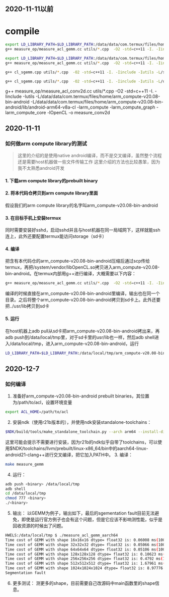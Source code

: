 ## 2020-11-11以前
# compile
```sh
export LD_LIBRARY_PATH=$LD_LIBRARY_PATH:/data/data/com.termux/files/home/arm_compute-v20.08-bin-android/lib/android-arm64-v8a-cl:/system/vendor/lib64/
g++ measure_op/measure_acl_gemm.cc utils/*.cpp  -O2 -std=c++11 -I. -Iinclude -Iutils -L/system/vendor/lib64/ -L/data/data/com.termux/files/home/arm_compute-v20.08-bin-android/lib/android-arm64-v8a-cl -larm_compute -larm_compute_graph -larm_compute_core -lOpenCL -o measure_gemm
```
```sh
export LD_LIBRARY_PATH=$LD_LIBRARY_PATH:/data/data/com.termux/files/home/arm_compute-v20.08-bin-android/lib/android-arm64-v8a-cl:/data/data/com.termux/files/home/arm_compute-v20.08-bin-android
g++ measure_op/measure_acl_gemm.cc utils/*.cpp  -O2 -std=c++11 -I. -Iinclude -Iutils -L/data/data/com.termux/files/home/arm_compute-v20.08-bin-android -L/data/data/com.termux/files/home/arm_compute-v20.08-bin-android/lib/android-arm64-v8a-cl -larm_compute -larm_compute_graph -larm_compute_core -lOpenCL -o measure_gemm
```
```sh
g++ cl_sgemm.cpp utils/*.cpp  -O2 -std=c++11 -I. -Iinclude -Iutils -L/system/vendor/lib64 -L/data/data/com.termux/files/home/arm_compute-v20.08-bin-android/lib/android-arm64-v8a-cl -larm_compute -larm_compute_graph -larm_compute_core -lOpenCL -o cl_sgemm

g++ cl_sgemm.cpp utils/*.cpp  -O2 -std=c++11 -I. -Iinclude -Iutils -L/data/data/com.termux/files/home/arm_compute-v20.08-bin-android -L/data/data/com.termux/files/home/arm_compute-v20.08-bin-android/lib/android-arm64-v8a-cl -larm_compute -larm_compute_graph -larm_compute_core -lOpenCL -o cl_sgemm
```

g++ measure_op/measure_acl_conv2d.cc utils/*.cpp  -O2 -std=c++11 -I. -Iinclude -Iutils -L/data/data/com.termux/files/home/arm_compute-v20.08-bin-android -L/data/data/com.termux/files/home/arm_compute-v20.08-bin-android/lib/android-arm64-v8a-cl -larm_compute -larm_compute_graph -larm_compute_core -lOpenCL -o measure_conv2d


## 2020-11-11
### 如何做arm compute library的测试
>这里的介绍的是使用native android编译，而不是交叉编译，虽然整个流程还是需要host机器做一些文件传输工作
>这里介绍的方法也比较愚笨，因为我不太熟悉android开发
#### 1. 下载arm compute library的prebuilt binary
#### 2. 将本代码仓拷贝到arm compute library里面
假设我们的arm compute library的名字叫arm_compute-v20.08-bin-android
#### 3. 在目标手机上安装termux
同时需要安装好sshd，启动sshd并且与host机器在同一局域网下，这样就能ssh连上，此外还要配置termux能访问storage（sd卡）
#### 4. 编译
把含有本代码仓的arm_compute-v20.08-bin-android压缩后通过scp传给termux，再把/system/vendor/libOpenCL.so拷贝进入arm_compute-v20.08-bin-android。在termux内部用g++进行编译，大概需要以下内容：
```sh
g++ measure_op/measure_acl_gemm.cc utils/*.cpp  -O2 -std=c++11 -I. -Iinclude -Iutils -L/data/data/com.termux/files/home/arm_compute-v20.08-bin-android -L/data/data/com.termux/files/home/arm_compute-v20.08-bin-android/lib/android-arm64-v8a-cl -larm_compute -larm_compute_graph -larm_compute_core -lOpenCL -o measure_gemm
```
编译的时候直接在arm_compute-v20.08-bin-android里编译，输出也在同一个目录。之后将整个arm_compute-v20.08-bin-android拷贝到sd卡上。此外还要把../usr/lib拷贝到sd卡
#### 5. 运行
在host机器上adb pull从sd卡把arm_compute-v20.08-bin-android拷出来，再adb push到/data/local/tmp里，对于sd卡里的usr/lib也一样，然后adb shell进入/data/local/tmp，进入arm_compute-v20.08-bin-android，运行
```sh
LD_LIBRARY_PATH=$LD_LIBRARY_PATH:/data/local/tmp/arm_compute-v20.08-bin-android/lib/android-arm64-v8a-cl:/data/local/tmp/usr/lib ./measure_gemm
```

## 2020-12-7
### 如何编译
1. 准备好arm_compute-v20.08-bin-android prebuilt binaries，其位置为/path/to/acl，设置环境变量
```sh
export ACL_HOME=/path/to/acl
```
2. 安装ndk（使用r21b版本的），并使用ndk安装standalone-toolchains：
```sh
$NDK/build/tools/make_standalone_toolchain.py --arch arm64 --install-dir $MY_TOOLCHAINS/aarch64-linux-android-ndk-r21b --stl libc++ --api 21
```
这里可能会提示不需要进行安装，因为r21b的ndk似乎自带了toolchains，可以使用$NDK/toolchains/llvm/prebuilt/linux-x86_64/bin中的aarch64-linux-android21-clang++进行交叉编译，把它加入PATH中。
3. 编译：
```sh
make measure_gemm
```
4. 运行：
```sh
adb push <binary> /data/local/tmp
adb shell
cd /data/local/tmp
chmod 777 <binary>
./<binary>
```
5. 输出：
以GEMM为例子，输出如下，最后的sgementation fault目前无法避免，即使是运行官方例子也会有这个问题，但是它应该不影响测性能，似乎是回收资源的时候出了问题。
```sh
HWELS:/data/local/tmp $ ./measure_acl_gemm_aarch64
Time cost of GEMM with shape 16x16x16 dtype= float32 is: 0.06008 ms(100runs).
Time cost of GEMM with shape 32x32x32 dtype= float32 is: 0.05066 ms(100runs).
Time cost of GEMM with shape 64x64x64 dtype= float32 is: 0.05106 ms(100runs).
Time cost of GEMM with shape 128x128x128 dtype= float32 is: 0.10623 ms(100runs).
Time cost of GEMM with shape 256x256x256 dtype= float32 is: 0.4792 ms(100runs).
Time cost of GEMM with shape 512x512x512 dtype= float32 is: 1.67961 ms(100runs).
Time cost of GEMM with shape 1024x1024x1024 dtype= float32 is: 8.97776 ms(100runs).
Segmentation fault
```
6. 更多测试：
测更多的shape，目前需要自己改源码中main函数里的shape信息。